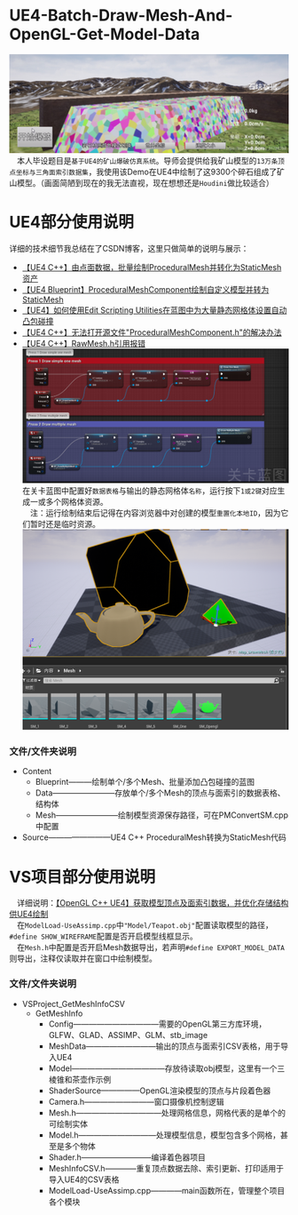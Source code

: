 # UE4-Batch-Draw-Mesh-And-OpenGL-Get-Model-Data
![Draw9300Meshes](https://github.com/ColorGalaxy/UE4-Batch-Draw-Mesh-And-OpenGL-Get-Model-Data/raw/master/Screenshot/Draw9300Meshes.png)<br>
　本人毕设题目是`基于UE4的矿山爆破仿真系统`。导师会提供给我矿山模型的`13万条顶点坐标与三角面索引数据集`，我使用该Demo在UE4中绘制了这9300个碎石组成了矿山模型。（画面简陋到现在的我无法直视，现在想想还是`Houdini`做比较适合）<br>
# UE4部分使用说明
详细的技术细节我总结在了CSDN博客，这里只做简单的说明与展示：<br>
* [【UE4 C++】由点面数据，批量绘制ProceduralMesh并转化为StaticMesh资产](https://blog.csdn.net/qq_31788759/article/details/104092692)<br>
* [【UE4 Blueprint】ProceduralMeshComponent绘制自定义模型并转为StaticMesh](https://blog.csdn.net/qq_31788759/article/details/104088427)<br>
* [【UE4】如何使用Edit Scripting Utilities在蓝图中为大量静态网格体设置自动凸包碰撞](https://blog.csdn.net/qq_31788759/article/details/88824558)<br>
* [【UE4 C++】无法打开源文件"ProceduralMeshComponent.h"的解决办法](https://blog.csdn.net/qq_31788759/article/details/104088427)<br>
* [【UE4 C++】RawMesh.h引用报错](https://blog.csdn.net/qq_31788759/article/details/104092656)<br>
![Instructions](https://github.com/ColorGalaxy/UE4-Batch-Draw-Mesh-And-OpenGL-Get-Model-Data/raw/master/Screenshot/Instructions.png)<br>
在关卡蓝图中配置好`数据表格`与输出的静态网格体`名称`，运行按下`1或2键`对应生成一或多个网格体资源。<br>
　注：运行绘制结束后记得在内容浏览器中对创建的模型`重置化本地ID`，因为它们暂时还是临时资源。<br>
![UEDrawMeshes](https://github.com/ColorGalaxy/UE4-Batch-Draw-Mesh-And-OpenGL-Get-Model-Data/raw/master/Screenshot/UEDrawMeshes.png)<br>
### 文件/文件夹说明
* Content
  * Blueprint———绘制单个/多个Mesh、批量添加凸包碰撞的蓝图<br>
  * Data————————存放单个/多个Mesh的顶点与面索引的数据表格、结构体<br>
  * Mesh————————绘制模型资源保存路径，可在PMConvertSM.cpp中配置<br>
* Source————————UE4 C++ ProceduralMesh转换为StaticMesh代码<br>
# VS项目部分使用说明
　详细说明：[【OpenGL C++ UE4】获取模型顶点及面索引数据，并优化存储结构供UE4绘制](https://blog.csdn.net/qq_31788759/article/details/104476953)<br>
　在`ModelLoad-UseAssimp.cpp`中`"Model/Teapot.obj"`配置读取模型的路径，`#define SHOW_WIREFRAME`配置是否开启模型线框显示。<br>
　在`Mesh.h`中配置是否开启Mesh数据导出，若声明`#define EXPORT_MODEL_DATA`则导出，注释仅读取并在窗口中绘制模型。<br>
### 文件/文件夹说明<br>
* VSProject_GetMeshInfoCSV<br>
  * GetMeshInfo<br>
    * Config———————————需要的OpenGL第三方库环境，GLFW、GLAD、ASSIMP、GLM、stb_image<br>
    * MeshData—————————输出的顶点与面索引CSV表格，用于导入UE4<br>
    * Model————————————存放待读取obj模型，这里有一个三棱锥和茶壶作示例<br>
    * ShaderSource—————OpenGL渲染模型的顶点与片段着色器<br>
    * Camera.h—————————窗口摄像机控制逻辑<br>
    * Mesh.h———————————处理网格信息，网格代表的是单个的可绘制实体<br>
    * Model.h——————————处理模型信息，模型包含多个网格，甚至是多个物体<br>
    * Shader.h—————————编译着色器项目<br>
    * MeshInfoCSV.h————重复顶点数据去除、索引更新、打印适用于导入UE4的CSV表格<br>
    * ModelLoad-UseAssimp.cpp————main函数所在，管理整个项目各个模块<br>
    
